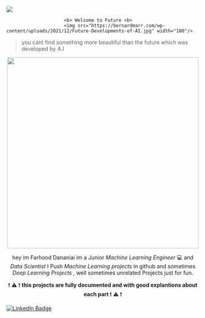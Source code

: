 
![](https://komarev.com/ghpvc/?username=farhood80)

                         <b> Welcome to Future <b>  
                         <img src="https://bernardmarr.com/wp-content/uploads/2021/12/Future-Developments-of-AI.jpg" width="100"/>
  
  
  >you cant find something more beautiful than the future which was developed by A.I
  <div id="header" align="center">
 <img src="https://i.pinimg.com/originals/88/29/bb/8829bbfa76769440315fee3e671859cc.gif" width="500"/>
  
    
  hey im Farhood Dananiai im a Junior <em> Machine Learning Engineer </em> :computer: and <em> Data Scientist </em>
  I Push <em> Machine Learning projects </em> in github  and sometimes <em> Deep Learning Projects </em> , 
    well sometimes unrelated Projects just for fun.
  
 :exclamation: :warning:  :exclamation: <b> this projects are fully documented and with good explantions about each part </b> :exclamation: :warning:  :exclamation: 
  
</div>

  
  <div id="badges">
<a href="https://www.linkedin.com/in/farhood-dananiae-2b22b1229">
    <img src="https://img.shields.io/badge/LinkedIn-blue?style=for-the-badge&logo=linkedin&logoColor=white" alt="LinkedIn Badge"/>
 </div>
